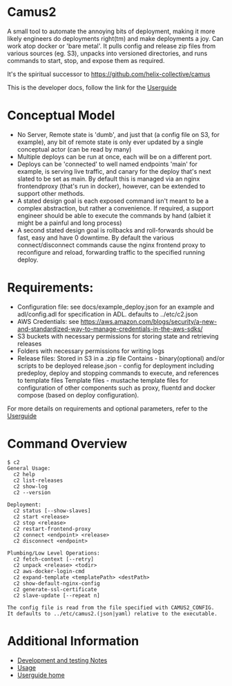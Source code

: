 # Camus2

A small tool to automate the annoying bits of deployment, making it more likely engineers do deployments right(tm)
and make deployments a joy. Can work atop docker or 'bare metal'. It pulls config and release zip files from
various sources (eg. S3), unpacks into versioned directories, and runs commands to start, stop, and expose
them as required.

It's the spiritual successor to https://github.com/helix-collective/camus

This is the developer docs, follow the link for the [Userguide](https://helix-collective.github.io/camus2/index.html)

# Conceptual Model

  - No Server, Remote state is 'dumb', and just that (a config file on S3, for example), any bit of remote state
    is only ever updated by a single conceptual actor (can be read by many)
  - Multiple deploys can be run at once, each will be on a different port.
  - Deploys can be 'connected' to well named endpoints 'main' for example, is serving live traffic, and canary for the   deploy that's next slated to be set as main. By default this is managed via an nginx frontendproxy (that's run in docker), however, can be extended to support other methods.
  - A stated design goal is each exposed command isn't meant to be a complex abstraction, but rather a convenience. If required, a support engineer should be able to execute the commands by hand (albiet it might be a painful and long process)
  - A second stated design goal is rollbacks and roll-forwards should be fast, easy and have 0 downtime. By default the various connect/disconnect commands cause the nginx frontend proxy to reconfigure and reload, forwarding traffic to the specified running deploy.

# Requirements:
 - Configuration file: see docs/example_deploy.json for an example and adl/config.adl for specification in ADL. defaults to ../etc/c2.json
 - AWS Credentials: see https://aws.amazon.com/blogs/security/a-new-and-standardized-way-to-manage-credentials-in-the-aws-sdks/ 
 - S3 buckets with necessary permissions for storing state and retrieving releases
 - Folders with necessary permissions for writing logs
 -  Release files:
    Stored in S3 in a .zip file
    Contains - binary(optional) and/or scripts to be deployed
    release.json - config for deployment including predeploy, deploy and stopping commands to execute, and references to template files 
    Template files - mustache template files for configuration of other components such as proxy, fluentd and docker compose (based on deploy configuration).

For more details on requirements and optional parameters, refer to the [Userguide](https://helix-collective.github.io/camus2/index.html)

# Command Overview

```
$ c2
General Usage:
  c2 help
  c2 list-releases
  c2 show-log
  c2 --version

Deployment:
  c2 status [--show-slaves]
  c2 start <release>
  c2 stop <release>
  c2 restart-frontend-proxy
  c2 connect <endpoint> <release>
  c2 disconnect <endpoint>

Plumbing/Low Level Operations:
  c2 fetch-context [--retry]
  c2 unpack <release> <todir>
  c2 aws-docker-login-cmd
  c2 expand-template <templatePath> <destPath>
  c2 show-default-nginx-config
  c2 generate-ssl-certificate
  c2 slave-update [--repeat n]

The config file is read from the file specified with CAMUS2_CONFIG.
It defaults to ../etc/camus2.(json|yaml) relative to the executable.
```

# Additional Information

- [Development and testing Notes](devdocs/installation.md)
- [Usage](devdocs/help.md)
- [Userguide home](https://helix-collective.github.io/camus2/index.html)
